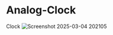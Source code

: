 # Analog-Clock
Clock
![Screenshot 2025-03-04 202105](https://github.com/user-attachments/assets/52a61f6b-0289-4443-ba57-677107e434ab)
